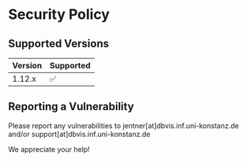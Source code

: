 # Security Policy

## Supported Versions

| Version | Supported          |
| ------- | ------------------ |
| 1.12.x   | :white_check_mark: |

## Reporting a Vulnerability

Please report any vulnerabilities to jentner[at]dbvis.inf.uni-konstanz.de and/or support[at]dbvis.inf.uni-konstanz.de

We appreciate your help!
